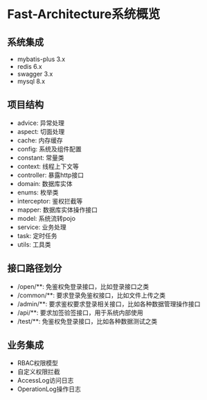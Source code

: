 # Fast-Architecture系统概览

## 系统集成

- mybatis-plus 3.x
- redis 6.x
- swagger 3.x
- mysql 8.x

## 项目结构

- advice: 异常处理
- aspect: 切面处理
- cache: 内存缓存
- config: 系统及组件配置
- constant: 常量类
- context: 线程上下文等
- controller: 暴露http接口
- domain: 数据库实体
- enums: 枚举类
- interceptor: 鉴权拦截等
- mapper: 数据库实体操作接口
- model: 系统流转pojo
- service: 业务处理
- task: 定时任务
- utils: 工具类

## 接口路径划分

- /open/**: 免鉴权免登录接口，比如登录接口之类
- /common/**: 要求登录免鉴权接口，比如文件上传之类
- /admin/**: 要求鉴权要求登录相关接口，比如各种数据管理操作接口
- /api/**: 要求加签验签接口，用于系统内部使用
- /test/**: 免鉴权免登录接口，比如各种数据测试之类

## 业务集成

- RBAC权限模型
- 自定义权限拦截
- AccessLog访问日志
- OperationLog操作日志